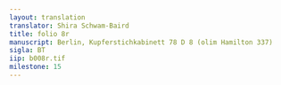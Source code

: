 ```yaml
---
layout: translation
translator: Shira Schwam-Baird
title: folio 8r
manuscript: Berlin, Kupferstichkabinett 78 D 8 (olim Hamilton 337)
sigla: BT
iip: b008r.tif
milestone: 15
---
```

